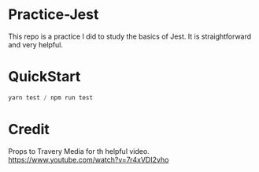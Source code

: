 # Practice-Jest
This repo is a practice I did to study the basics of Jest.
It is straightforward and very helpful.

# QuickStart
```js
yarn test / npm run test
```

# Credit
Props to Travery Media for th helpful video. 
https://www.youtube.com/watch?v=7r4xVDI2vho
